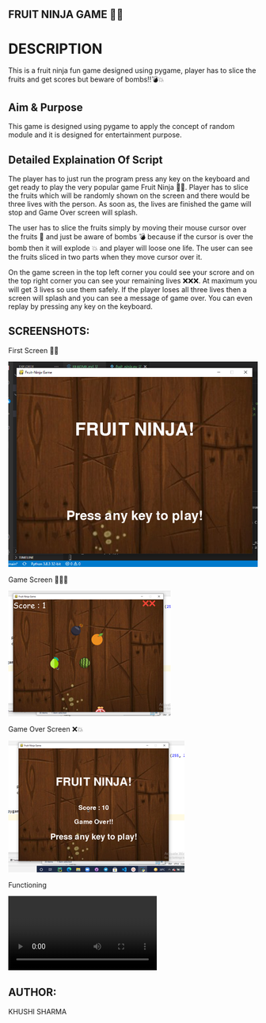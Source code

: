 ## FRUIT NINJA GAME 🍉💥

# DESCRIPTION

This is a fruit ninja fun game designed using pygame, player has to slice the fruits and get scores but beware of bombs!!💣💥

## Aim & Purpose

This game is designed using pygame to apply the concept of random module and it is designed for entertainment purpose.

## Detailed Explaination Of Script

The player has to just run the program press any key on the keyboard and get ready to play the very popular game Fruit Ninja 🍐🍉. Player has to slice the fruits which will be randomly shown on the screen and there would be three lives with the person. As soon as, the lives are finished the game will stop and Game Over screen will splash.

The user has to slice the fruits simply by moving their mouse cursor over the fruits 🍉 and just be aware of bombs 💣 because if the cursor is over the bomb then it will explode 💥 and player will loose one life. The user can see the fruits sliced in two parts when they move cursor over it.

On the game screen in the top left corner you could see your scrore and on the top right corner you can see your remaining lives ❌❌❌. At maximum you will get 3 lives so use them safely. If the player loses all three lives then a screen will splash and you can see a message of game over. You can even replay by pressing any key on the keyboard.

## SCREENSHOTS:

First Screen 🍉💥

![Fruit Ninja Game](Media/FirstScreen.png)

Game Screen 🍉💥❌

![Fruit Ninja Game](Media/GameScreen.png)

Game Over Screen ❌💥

![Fruit Ninja Game](Media/GameOverScreen.png)

Functioning

![Fruit Ninja Game](Media/Functioning.mp4)


## AUTHOR:
KHUSHI SHARMA









